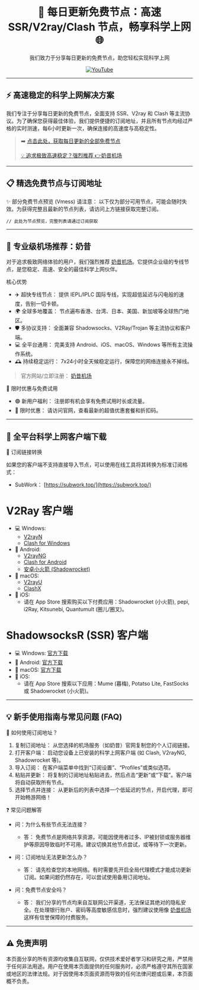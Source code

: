 <div align="center">

# 🚀 每日更新免费节点：高速 SSR/V2ray/Clash 节点，畅享科学上网 🌐

我们致力于分享每日更新的免费节点，助您轻松实现科学上网

</div>

<div align="center">

[![YouTube](https://img.shields.io/badge/YouTube-%E6%B3%95%E5%85%8B%E9%B1%BF-red?style=for-the-badge&logo=youtube)](https://www.youtube.com/@%E6%B3%95%E5%85%8B%E9%B1%BF-l3m)

</div>

---

## ⚡️ 高速稳定的科学上网解决方案

我们专注于分享每日更新的免费节点，全面支持 SSR、V2ray 和 Clash 等主流协议。为了确保您获得最佳体验，我们提供便捷的订阅地址，并且所有节点均经过严格的实时测速，每6小时更新一次，确保连接的高速度与高稳定性。

> ➡️ [点击此处，获取每日更新的全部免费节点](https://fakeyou.top/)
>
> [💡 追求极致高速稳定？强烈推荐 👉奶昔机场 ](https://naiixi.com/signupbyemail.aspx?MemberCode=b2f3ab200e774fd5b921e274669c900420251030144409)

---

## 📋 精选免费节点与订阅地址

 ✨ 部分免费节点预览 (Vmess)
请注意： 以下仅为部分可用节点，可能会随时失效。为获得完整且最新的节点列表，请访问上方链接获取完整订阅。

```
// 此处为节点预览，完整列表请通过订阅获取
```

---

## 👑 专业级机场推荐：奶昔 

对于追求极致网络体验的用户，我们强烈推荐 [奶昔机场](https://naiixi.com/signupbyemail.aspx?MemberCode=b2f3ab200e774fd5b921e274669c900420251030144409)。它提供企业级的专线节点，是您稳定、高速、安全的最佳科学上网伙伴。

 核心优势

*   ✈️ 超快专线节点： 提供 IEPL/IPLC 国际专线，实现超低延迟与闪电般的速度，告别一切卡顿。
*   🌍 全球多地覆盖： 节点遍布香港、台湾、日本、美国、新加坡等全球热门地区。
*   🛡️ 多协议支持： 全面兼容 Shadowsocks、V2Ray/Trojan 等主流协议和客户端。
*   💻 全平台通用： 完美支持 Android、iOS、macOS、Windows 等所有主流操作系统。
*   🕰️ 持续稳定运行： 7x24小时全天候稳定运行，保障您的网络连接永不掉线。

> 官方网站/立即注册： [奶昔机场](https://naiixi.com/signupbyemail.aspx?MemberCode=b2f3ab200e774fd5b921e274669c900420251030144409)

 🎁 限时优惠与免费试用

*   🟢 新用户福利： 注册即有机会享有免费试用时长或流量。
*   🔵 限时优惠： 请访问官网，查看最新的超值优惠套餐和折扣码。

---

## 📲 全平台科学上网客户端下载

 🔄 订阅链接转换

如果您的客户端不支持直接导入节点，可以使用在线工具将其转换为标准订阅格式：

*   SubWork： [https://subwork.top/](https://subwork.top/)

# V2Ray 客户端
*   💻 Windows:
    *   [V2rayN](https://github.com/2dust/v2rayN/releases)
    *   [Clash for Windows](https://github.com/Fndroid/clash_for_windows_pkg/releases)
*   📱 Android:
    *   [V2rayNG](https://github.com/2dust/v2rayNG/releases)
    *   [Clash for Android](https://github.com/Kr328/ClashForAndroid/releases)
    *   [安卓小火箭 (Shadowrocket)](https://github.com/Pawdroid/shadowrocket_for_android/releases)
*   🍎 macOS:
    *   [V2rayU](https://github.com/yanue/V2rayU/releases)
    *   [ClashX](https://github.com/yichengchen/clashX/releases)
*   🍏 iOS:
    *   请在 App Store 搜索购买以下付费应用：Shadowrocket (小火箭), pepi, i2Ray, Kitsunebi, Quantumult (圈儿/圈叉)。

# ShadowsocksR (SSR) 客户端
*   💻 Windows: [官方下载](https://github.com/shadowsocksrr/shadowsocksr-csharp/releases)
*   📱 Android: [官方下载](https://github.com/shadowsocksrr/shadowsocksr-android/releases)
*   🍎 macOS: [官方下载](https://github.com/qinyuhang/ShadowsocksX-NG-R/releases)
*   🍏 iOS:
    *   请在 App Store 搜索以下应用：Mume (暮梅), Potatso Lite, FastSocks 或 Shadowrocket (小火箭)。
---

## 💡 新手使用指南与常见问题 (FAQ)

 📝 如何使用订阅地址？

1.  复制订阅地址： 从您选择的机场服务（如奶昔）官网复制您的个人订阅链接。
2.  打开客户端： 启动您设备上已安装的科学上网客户端 (如 Clash, V2rayNG, Shadowrocket 等)。
3.  导入订阅： 在客户端菜单中找到“订阅设置”、“Profiles”或类似选项。
4.  粘贴并更新： 将复制的订阅地址粘贴进去，然后点击“更新”或“下载”。客户端将自动获取所有节点。
5.  选择节点并连接： 从更新后的列表中选择一个低延迟的节点，开启代理，即可开始畅游网络！

 ❓ 常见问题解答

*   问：为什么有些节点无法连接？
    *   答： 免费节点是网络共享资源，可能因使用者过多、IP被封锁或服务器维护等原因导致临时不可用。建议切换其他节点尝试，或等待下一次更新。

*   问：订阅地址无法更新怎么办？
    *   答： 请先检查您的本地网络。有时需要先开启全局代理模式才能成功更新订阅。如果问题仍然存在，可以尝试使用备用订阅地址。

*   问：免费节点安全吗？
    *   答： 我们分享的节点均来自互联网公开渠道，无法保证其绝对的隐私安全。在处理银行账户、密码等高度敏感信息时，强烈建议使用像 [奶昔机场](https://naiixi.com/signupbyemail.aspx?MemberCode=b2f3ab200e774fd5b921e274669c900420251030144409) 这样有信誉保障的付费服务。

---

## ⚠️ 免责声明

本页面分享的所有资源均收集自互联网，仅供技术爱好者学习和研究之用，严禁用于任何非法用途。用户在使用本页面提供的任何服务时，必须严格遵守其所在国家或地区的法律法规。对于因使用本页面资源而导致的任何法律问题或后果，本页面概不负责。
